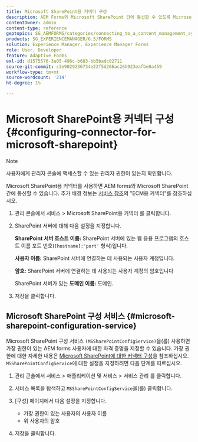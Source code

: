 ```yaml
---
title: Microsoft SharePoint용 커넥터 구성
description: AEM Forms와 Microsoft SharePoint 간에 통신할 수 있도록 Microsoft SharePoint용 커넥터를 구성합니다.
contentOwner: admin
content-type: reference
geptopics: SG_AEMFORMS/categories/connecting_to_a_content_management_system
products: SG_EXPERIENCEMANAGER/6.5/FORMS
solution: Experience Manager, Experience Manager Forms
role: User, Developer
feature: Adaptive Forms
exl-id: d1575576-3a05-496c-b683-bb5badc02711
source-git-commit: c3e9029236734e22f5d266ac26b923eafbe0a459
workflow-type: tm+mt
source-wordcount: '214'
ht-degree: 1%

---
```


# Microsoft SharePoint용 커넥터 구성 {#configuring-connector-for-microsoft-sharepoint}

>[!NOTE]
> 
> 사용자에게 관리자 콘솔에 액세스할 수 있는 관리자 권한이 있는지 확인합니다.

Microsoft SharePoint용 커넥터를 사용하면 AEM forms와 Microsoft SharePoint 간에 통신할 수 있습니다. 추가 배경 정보는 [서비스 참조](https://www.adobe.com/go/learn_aemforms_services_63)의 &quot;ECM용 커넥터&quot;를 참조하십시오.

1. 관리 콘솔에서 서비스 > Microsoft SharePoint용 커넥터 를 클릭합니다.
1. SharePoint 서버에 대해 다음 설정을 지정합니다.

   **SharePoint 서버 호스트 이름:** SharePoint 서버에 있는 웹 응용 프로그램의 호스트 이름 포트 번호(`[hostname]:'port'` 형식)입니다.

   **사용자 이름:** SharePoint 서버에 연결하는 데 사용되는 사용자 계정입니다.

   **암호:** SharePoint 서버에 연결하는 데 사용되는 사용자 계정의 암호입니다

   SharePoint 서버가 있는 **도메인 이름:** 도메인.

1. 저장을 클릭합니다.

## Microsoft SharePoint 구성 서비스 {#microsoft-sharepoint-configuration-service}

Microsoft SharePoint 구성 서비스 `(MSSharePointConfigService)`을(를) 사용하면 가장 권한이 있는 AEM forms 사용자에 대한 자격 증명을 지정할 수 있습니다. 가장 권한에 대한 자세한 내용은 [Microsoft SharePoint에 대한 커넥터 구성](https://help.adobe.com/en_US/AEMForms/6.1/SharePointConfig/index.html)을 참조하십시오. `MSSharePointConfigService`에 대한 설정을 지정하려면 다음 단계를 따르십시오.

1. 관리 콘솔에서 서비스 > 애플리케이션 및 서비스 > 서비스 관리 를 클릭합니다.
1. 서비스 목록을 탐색하고 `MSSharePointConfigService`을(를) 클릭합니다.
1. [구성] 페이지에서 다음 설정을 지정합니다.

   * 가장 권한이 있는 사용자의 사용자 이름
   * 위 사용자의 암호

1. 저장을 클릭합니다.
